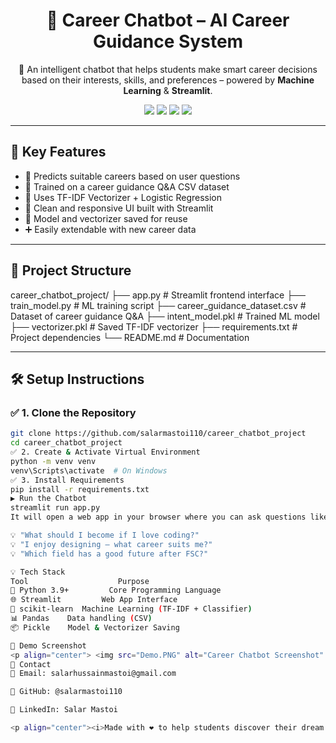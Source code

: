 <h1 align="center">🎯 Career Chatbot – AI Career Guidance System</h1>

<p align="center">
💬 An intelligent chatbot that helps students make smart career decisions based on their interests, skills, and preferences – powered by <strong>Machine Learning</strong> & <strong>Streamlit</strong>.
</p>

<p align="center">
  <img src="https://img.shields.io/badge/Python-3.9+-blue?logo=python">
  <img src="https://img.shields.io/badge/Streamlit-Framework-red?logo=streamlit">
  <img src="https://img.shields.io/badge/Machine%20Learning-TF--IDF%20%2B%20Classifier-brightgreen?logo=scikit-learn">
  <img src="https://img.shields.io/badge/Status-Completed-success">
</p>

---

## 🚀 Key Features

- 🤖 Predicts suitable careers based on user questions  
- 📄 Trained on a career guidance Q&A CSV dataset  
- 🧠 Uses TF-IDF Vectorizer + Logistic Regression  
- 🎨 Clean and responsive UI built with Streamlit  
- 💾 Model and vectorizer saved for reuse  
- ➕ Easily extendable with new career data  

---

## 📂 Project Structure

career_chatbot_project/
├── app.py # Streamlit frontend interface
├── train_model.py # ML training script
├── career_guidance_dataset.csv # Dataset of career guidance Q&A
├── intent_model.pkl # Trained ML model
├── vectorizer.pkl # Saved TF-IDF vectorizer
├── requirements.txt # Project dependencies
└── README.md # Documentation

---

## 🛠️ Setup Instructions

### ✅ 1. Clone the Repository

```bash
git clone https://github.com/salarmastoi110/career_chatbot_project
cd career_chatbot_project
✅ 2. Create & Activate Virtual Environment
python -m venv venv
venv\Scripts\activate  # On Windows
✅ 3. Install Requirements
pip install -r requirements.txt
▶️ Run the Chatbot
streamlit run app.py
It will open a web app in your browser where you can ask questions like:

💡 "What should I become if I love coding?"
💡 "I enjoy designing – what career suits me?"
💡 "Which field has a good future after FSC?"

💡 Tech Stack
Tool	                Purpose
🐍 Python 3.9+	      Core Programming Language
🌐 Streamlit	        Web App Interface
🤖 scikit-learn	Machine Learning (TF-IDF + Classifier)
📊 Pandas	Data handling (CSV)
📦 Pickle	Model & Vectorizer Saving

🌟 Demo Screenshot
<p align="center"> <img src="Demo.PNG" alt="Career Chatbot Screenshot" width="80%"> </p>
🙋 Contact
📧 Email: salarhussainmastoi@gmail.com

🔗 GitHub: @salarmastoi110

💼 LinkedIn: Salar Mastoi

<p align="center"><i>Made with ❤️ to help students discover their dream careers.</i></p> ```
